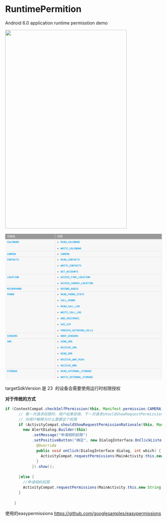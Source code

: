 # RuntimePermition
Android 6.0 application runtime permisstion demo

<img width="391" height="640" src="https://github.com/kong-jing/RuntimePermition/blob/master/permissionrecord.gif"/>

![危险权限和权限组](permissions.jpg)


targetSdkVersion 是 23  的设备会需要使用运行时权限授权 

**对于传统的方式**
```java
if (ContextCompat.checkSelfPermission(this, Manifest.permission.CAMERA)!= PackageManager.PERMISSION_GRANTED) {
      // 第一次请求权限时，用户如果拒绝，下一次请求shouldShowRequestPermissionRationale()返回true
      // 向用户解释为什么需要这个权限
      if (ActivityCompat.shouldShowRequestPermissionRationale(this, Manifest.permission.CAMERA)) {
        new AlertDialog.Builder(this)
            .setMessage("申请相机权限")
            .setPositiveButton("确定", new DialogInterface.OnClickListener() {
              @Override
              public void onClick(DialogInterface dialog, int which) {
                ActivityCompat.requestPermissions(MainActivity.this,new String[]{Manifest.permission.CAMERA},1);
              }
            }).show();

      }else {
        //申请相机权限
        ActivityCompat.requestPermissions(MainActivity.this,new String[]{Manifest.permission.CAMERA,},1);
      }

    }
```

使用的easypermissions https://github.com/googlesamples/easypermissions

